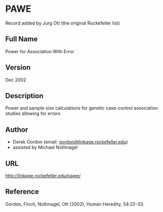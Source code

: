# PAWE
Record added by Jurg Ott (the original Rockefeller list)

## Full Name
Power for Association With Error

## Version
Dec 2002

## Description
Power and sample size calculations for genetic case-control association studies allowing for errors

## Author
* Derek Gordon (email: gordon@linkage.rockefeller.edu)
* assisted by Michael Nothnagel

## URL
http://linkage.rockefeller.edu/pawe/

## Reference
Gordon, Finch, Nothnagel, Ott (2002), Human Heredity, 54:22-33.